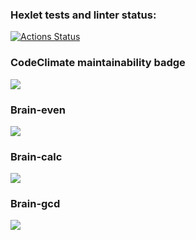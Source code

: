 ### Hexlet tests and linter status:
[![Actions Status](https://github.com/SafronovPavel/frontend-project-44/workflows/hexlet-check/badge.svg)](https://github.com/SafronovPavel/frontend-project-44/actions)
### CodeClimate maintainability badge
<a href="https://codeclimate.com/github/SafronovPavel/frontend-project-44/maintainability"><img src="https://api.codeclimate.com/v1/badges/8095f8e9c0827dd847f4/maintainability" /></a>
### Brain-even
<a href="https://asciinema.org/a/594302" target="_blank"><img src="https://asciinema.org/a/594302.svg" /></a>
### Brain-calc
<a href="https://asciinema.org/a/594318" target="_blank"><img src="https://asciinema.org/a/594318.svg" /></a>
### Brain-gcd
<a href="https://asciinema.org/a/594420" target="_blank"><img src="https://asciinema.org/a/594420.svg" /></a>